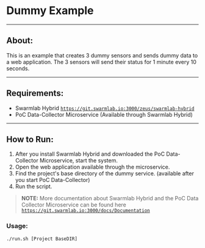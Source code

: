 # Dummy Example

---

## About:
This is an example that creates 3 dummy sensors and sends dummy data to a web application. The 3 sensors will send their status for 1 minute every 10 seconds.

---

## Requirements:
- Swarmlab Hybrid <code>https://git.swarmlab.io:3000/zeus/swarmlab-hybrid</code>
- PoC Data-Collector Microservice (Available through Swarmlab Hybrid)

---

## How to Run:
1. After you install Swarmlab Hybrid and downloaded the PoC Data-Collector Microservice, start the system. 
2. Open the web application available through the microservice.
3. Find the project's base directory of the dummy service. (available after you start PoC Data-Collector)
4. Run the script.

> **NOTE:** More documentation about Swarmlab Hybrid and the PoC Data Collector Microservice can be found here <code>https://git.swarmlab.io:3000/docs/Documentation</code>

### Usage:
```sh
./run.sh [Project BaseDIR]
```
